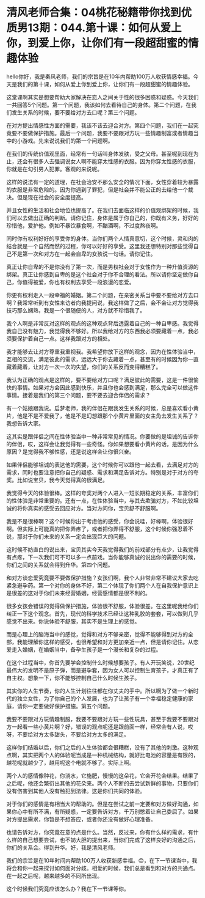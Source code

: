 # 清风老师合集：04桃花秘籍带你找到优质男13期：044.第十课：如何从爱上你，到爱上你，让你们有一段超甜蜜的情趣体验

hello你好，我是秦风老师，我们的宗旨是在10年内帮助100万人收获情感幸福。今天是我们的第十课，如何从爱上你到爱上你，让你们有一段超甜蜜的情趣体验。

这堂课啊其实是想要帮助大家解决在恋人之间关于性的很多困惑和疑惑。今天我们一共回答5个问题。第一个问题，我该如何去看待自己的身体。第二个问题，在我们发生关系的时候，要不要给对方去口呢？第三个问题。

在对方提出情感性方面的需要，我该不该去迎合对方。第四个问题，我们在一起究竟要不要做保护措施。最后一个问题，我要不要跟对方玩一些情趣制富或者情趣当中的小游戏。先来说说我们的第一个问题啊。

在我们的传统价值观里面，经常有一句话叫身体发肤，受之父母。甚至呢到现在为止，还会有很多人去强调说女人啊不能穿太性感的衣服。因为你穿太性感的衣服，你就是在勾引男人犯罪。客观的来说呢。

这样的说法有一定的道理，在社会治安不那么安全的情况下面，女性穿着较为暴露的衣服是非常危险的。因为你遇到了罪犯，但是社会并不能公正的去给他一个裁决。但是现在社会的安全度提高。

并且女性的生活和社会地位也提高了。在我们去面临这样的价值观绑架的时候，我们可以去做出正确的判断。请你记住，身体是属于你自己的，你既有义务，好好的珍惜他，爱护他。例如不暴饮暴食啊，不酗酒啊，不过度熬夜啊。

同时你有权利好好的享受你的身体。当你们两个人情真意切，这个时候，灵和肉的结合就是一个自然而然的过程，你可以好好的享受。这里我还想特别对那些觉得自己不是第一次和对方在一起会自卑的女孩说一句话。请你记住。

真正让你自卑的不是你没有了第一次，而是男权社会对于女性作为一种升值资源的绑架。真正让你感到自卑的是这个社会对于你不合理的看法。所以请你坚定做你自己，你值得被爱，你也有权利去享受一段浪漫的恋爱。

你更有权利走入一段幸福的婚姻。第二个问题，在亲密关系当中要不要给对方去口啊？我常常听到有女性来访者向我提问说，我这样做了之后，会不会让对方觉得我技巧那么娴熟，我是一个很随便的人，对方就不珍惜我了。

我个人啊是非常反对这样的观点的这种观点背后透露着自己的一种自卑感。我觉得我自己没有魅力，我觉得我不够好。所以我给对方的东西我必须要藏着一点，我必须要保护着自己一点。这样我跟对方的相处。

我才能够去让对方尊重我重视我。我希望你放下这样的观念，因为在性体验当中，互相的交流，满足彼此的需求，远远大于你去藏着一点，甚至有的时候因为你一直藏着藏着，让对方一次一次的失望，你们的关系反而变得糟糕了。

我认为正确的观点是这样的，要不要给对方口呢？满足彼此的需要，这是一件很愉快的事情。如果对方会因此感到快乐，并且你也会感到满足，那么完全可以做这件事情。接着是我们的第三个问题，要不要去迎合伴侣的需求？

有一个姑娘跟我说。启梦老师，我的伴侣在跟我发生关系的时候，总是喜欢看小黄片，他是不是不爱我了，他是不是幻想跟那个小黄片里面的女主角去发生关系了？我想告诉大家。

这其实是跟伴侣之间在性体验当中一种非常常见的情况。你要做的是坦诚的告诉你的伴侣，哎，这样会让我觉得有一些奇怪。你如果想要看小黄片的话，是因为什么原因？是觉得我不够性感，还是说这样会让你很兴奋。

如果伴侣能够坦诚的表达他的需要，这个时候你可以跟他一起去看，去满足对方的需求，同时也要注意把你自己的疑惑、需求和满足告诉对方。特别是对于对方的夸奖。比如说宝贝，我今天觉得真的很满足。

我觉得今天的体验很棒。这样的夸奖对两个人进入一短长期稳定的关系，丰富你们的性体验是非常重要的。还有一点，在性体验当中，与其去欺骗对方，不如比较坦诚的将你真实的感受去回应对方。当对方问你，宝贝舒不舒服啊。

我是不是很棒啊？这个时候你出于考虑他的感受，你会说哇，好棒啊，体验很好啊。但实际上可能真的把你弄疼了，或者把你弄得不舒服，这个时候你强忍着不说，那对于你们未来的关系一定会出现巨大的问题。

这时候不妨直白的说出来，宝贝其实今天我觉得我们的前戏部分有点少，让我觉得有点疼，下一次我们可不可以多一点前戏。当你能够真诚的说出你的需要的时候，你们之间的关系就会得到升华。第四个问题。

和对方谈恋爱究竟要不要做保护措施？女孩们啊，我个人非常非常不建议大家去吃紧急避孕药。第一个对你的身体不好，第二个体现了你们两个人在自我保护意识上是很差的这对于你们未来经营婚姻，经营感情都是很不利的。

很多女孩会错误的觉得做保护措施，体验很不舒服，体验很差。在这里呢我给你们纠正一下这个观念。首先，现代的科学技术已经让这种乳胶的套套，可以做到几乎感觉不出来。你说体验不舒服，其实不是生理上的感觉。

而是心理上的脑海当中的感觉，觉得和对方不够亲密，觉得不能够得到对方的全部，我能理解你这样的感受，也很希望和对方更加亲近一点，但是请你记住。从恋爱走入婚姻，在婚姻当中，备孕生孩子是一个漫长和复杂的过程。

在这个过程当中，你首先要学会控制什么时候想要孩子。有人开玩笑说，20世纪最伟大的发明不是原子弹，而是避孕套，因为女人可以控制生育孩子，才真正有了自主权。想象一下，你不能够控制自己什么时候生孩子。

其实你的人生节奏，你的人生计划往往都在你丈夫的手中。所以啊为了做一个新时代的独立女性，为了你自己的个人发展，也为了让孩子有一个幸福稳定健康的家庭，请你一定要做好保护措施。第五个问题。

我要不要跟对方玩情趣制服，我要不要跟对方玩一些性玩具，甚至于我要不要跟对方一起看一些小黄片啊？好，错误的观点呢还是跟前面一样，经常会有人说，哎呀，不要给对方太多甜头，不要给对方太多的满足。

这样你们结婚以后，你们之后的人生体验都会很糟糕，没有了其他的刺激。这种观点啊，其实把两个人的体验呢当成是一种机械结构，就好比电池的容量是有限的，越花呢就越少了，越用呢这个电就不够了。实际上啊。

两个人的感情像种花，你浇水，它施肥，慢慢的这朵花，它会开花会结果。结果了之后呢，他还会繁衍出其他的花朵来。两个人不断的去尝试新鲜的事物，只要你们没有伤害到其他人没有触犯到法律。这是你们共同的体验。

对于你们的感情是有相当大的帮助的。但是在尝试之前一定要和对方做好沟通，如果你心中有所不满，有所疑惑，一定要告诉对方，千万别憋着让自己委屈了。如果对方提出需求，你暂是不想答应，或者你还没有做好心理准备。

也请告诉对方，你究竟在意的点是什么。当然，反过来，你有什么样的需求，有什么样的自己想要尝试，也不妨大胆的提出来，当你们完成了这样良好的沟通之后，你们的关系会。得到升华。好，我是清风老师。

我们的宗旨是在10年时间内帮助100万人收获新感幸福。😊，在下一节课当中，我将会和你一起来探讨如何面对分歧。相爱的时候，我们总是看到和对方的共通点。在一起之后呢，越来越多的不同所出现。

这个时候我们究竟应该怎么办？我在下一节课等你。